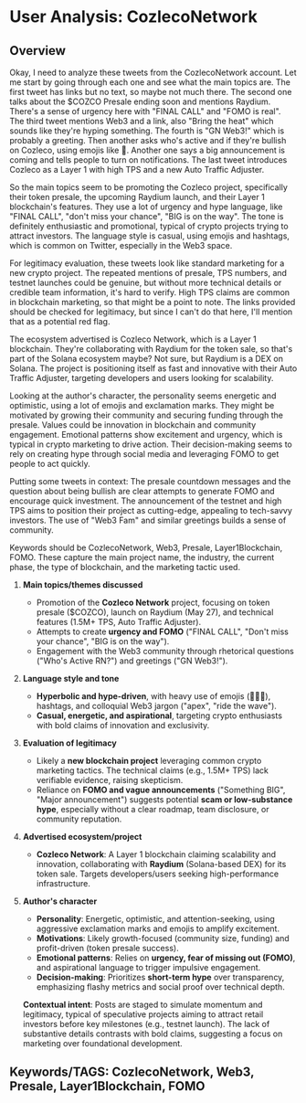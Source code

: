 # User Analysis: CozlecoNetwork

## Overview

<think>
Okay, I need to analyze these tweets from the CozlecoNetwork account. Let me start by going through each one and see what the main topics are. The first tweet has links but no text, so maybe not much there. The second one talks about the $COZCO Presale ending soon and mentions Raydium. There's a sense of urgency here with "FINAL CALL" and "FOMO is real". The third tweet mentions Web3 and a link, also "Bring the heat" which sounds like they're hyping something. The fourth is "GN Web3!" which is probably a greeting. Then another asks who's active and if they're bullish on Cozleco, using emojis like 🚀. Another one says a big announcement is coming and tells people to turn on notifications. The last tweet introduces Cozleco as a Layer 1 with high TPS and a new Auto Traffic Adjuster.

So the main topics seem to be promoting the Cozleco project, specifically their token presale, the upcoming Raydium launch, and their Layer 1 blockchain's features. They use a lot of urgency and hype language, like "FINAL CALL", "don't miss your chance", "BIG is on the way". The tone is definitely enthusiastic and promotional, typical of crypto projects trying to attract investors. The language style is casual, using emojis and hashtags, which is common on Twitter, especially in the Web3 space.

For legitimacy evaluation, these tweets look like standard marketing for a new crypto project. The repeated mentions of presale, TPS numbers, and testnet launches could be genuine, but without more technical details or credible team information, it's hard to verify. High TPS claims are common in blockchain marketing, so that might be a point to note. The links provided should be checked for legitimacy, but since I can't do that here, I'll mention that as a potential red flag.

The ecosystem advertised is Cozleco Network, which is a Layer 1 blockchain. They're collaborating with Raydium for the token sale, so that's part of the Solana ecosystem maybe? Not sure, but Raydium is a DEX on Solana. The project is positioning itself as fast and innovative with their Auto Traffic Adjuster, targeting developers and users looking for scalability.

Looking at the author's character, the personality seems energetic and optimistic, using a lot of emojis and exclamation marks. They might be motivated by growing their community and securing funding through the presale. Values could be innovation in blockchain and community engagement. Emotional patterns show excitement and urgency, which is typical in crypto marketing to drive action. Their decision-making seems to rely on creating hype through social media and leveraging FOMO to get people to act quickly.

Putting some tweets in context: The presale countdown messages and the question about being bullish are clear attempts to generate FOMO and encourage quick investment. The announcement of the testnet and high TPS aims to position their project as cutting-edge, appealing to tech-savvy investors. The use of "Web3 Fam" and similar greetings builds a sense of community.

Keywords should be CozlecoNetwork, Web3, Presale, Layer1Blockchain, FOMO. These capture the main project name, the industry, the current phase, the type of blockchain, and the marketing tactic used.
</think>

1. **Main topics/themes discussed**  
   - Promotion of the **Cozleco Network** project, focusing on token presale ($COZCO), launch on Raydium (May 27), and technical features (1.5M+ TPS, Auto Traffic Adjuster).  
   - Attempts to create **urgency and FOMO** ("FINAL CALL", "Don't miss your chance", "BIG is on the way").  
   - Engagement with the Web3 community through rhetorical questions ("Who's Active RN?") and greetings ("GN Web3!").

2. **Language style and tone**  
   - **Hyperbolic and hype-driven**, with heavy use of emojis (🚀🔥🔥), hashtags, and colloquial Web3 jargon ("apex", "ride the wave").  
   - **Casual, energetic, and aspirational**, targeting crypto enthusiasts with bold claims of innovation and exclusivity.

3. **Evaluation of legitimacy**  
   - Likely a **new blockchain project** leveraging common crypto marketing tactics. The technical claims (e.g., 1.5M+ TPS) lack verifiable evidence, raising skepticism.  
   - Reliance on **FOMO and vague announcements** ("Something BIG", "Major announcement") suggests potential **scam or low-substance hype**, especially without a clear roadmap, team disclosure, or community reputation.

4. **Advertised ecosystem/project**  
   - **Cozleco Network**: A Layer 1 blockchain claiming scalability and innovation, collaborating with **Raydium** (Solana-based DEX) for its token sale. Targets developers/users seeking high-performance infrastructure.

5. **Author's character**  
   - **Personality**: Energetic, optimistic, and attention-seeking, using aggressive exclamation marks and emojis to amplify excitement.  
   - **Motivations**: Likely growth-focused (community size, funding) and profit-driven (token presale success).  
   - **Emotional patterns**: Relies on **urgency, fear of missing out (FOMO)**, and aspirational language to trigger impulsive engagement.  
   - **Decision-making**: Prioritizes **short-term hype** over transparency, emphasizing flashy metrics and social proof over technical depth.  

   **Contextual intent**: Posts are staged to simulate momentum and legitimacy, typical of speculative projects aiming to attract retail investors before key milestones (e.g., testnet launch). The lack of substantive details contrasts with bold claims, suggesting a focus on marketing over foundational development.

**Keywords/TAGS**: CozlecoNetwork, Web3, Presale, Layer1Blockchain, FOMO
---
